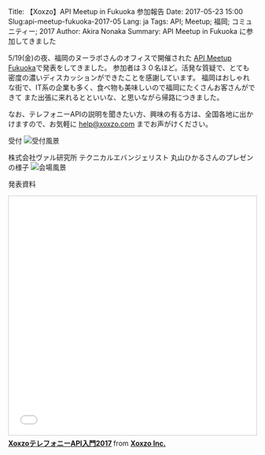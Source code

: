 Title: 【Xoxzo】API Meetup in Fukuoka 参加報告
Date: 2017-05-23 15:00
Slug:api-meetup-fukuoka-2017-05
Lang: ja
Tags: API; Meetup; 福岡; コミュニティー; 2017
Author: Akira Nonaka
Summary: API Meetup in Fukuoka に参加してきました

5/19(金)の夜、福岡のヌーラボさんのオフィスで開催された
[API Meetup Fukuoka](https://api-meetup.doorkeeper.jp/events/59433)で発表をしてきました。
参加者は３０名ほど。活発な質疑で、とても密度の濃いディスカッションができたことを感謝しています。
福岡はおしゃれな街で、IT系の企業も多く、食べ物も美味しいので福岡にたくさんお客さんができて
また出張に来れるとといいな、と思いながら帰路につきました。

なお、テレフォニーAPIの説明を聞きたい方、興味の有る方は、全国各地に出かけますので、お気軽に help@xoxzo.com までお声がけください。

受付
![受付風景]({filename}/images/api-meetup-fukuoka-2017/P1060859.JPG)

株式会社ヴァル研究所 テクニカルエバンジェリスト
丸山ひかるさんのプレゼンの様子
![会場風景]({filename}/images/api-meetup-fukuoka-2017/P1060860.JPG)

発表資料

<iframe src="//www.slideshare.net/slideshow/embed_code/key/riiW3gETwnnuy5" width="595" height="485" 
frameborder="0" marginwidth="0" marginheight="0" scrolling="no" style="border:1px solid #CCC; 
border-width:1px; margin-bottom:5px; max-width: 100%;" allowfullscreen> </iframe> <div style="margin-bottom:5px"> <strong>
 <a href="//www.slideshare.net/xoxzo/xoxzoapi2017" title="XoxzoテレフォニーAPI入門2017" target="_blank">
 XoxzoテレフォニーAPI入門2017</a> </strong> from <strong><a target="_blank" href="https://www.slideshare.net/xoxzo">
 Xoxzo Inc.</a></strong>
</div>
